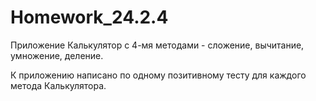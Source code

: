 # Homework_24.2.4

Приложение Калькулятор с 4-мя методами - сложение, вычитание, умножение, деление.

К приложению написано по одному позитивному тесту для каждого метода Калькулятора.
